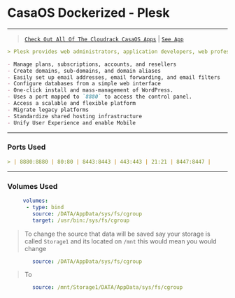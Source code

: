 # CasaOS Dockerized - Plesk

***

> [`Check Out All Of The Cloudrack CasaOS Apps`](../) | [`See App`](./)

```md
> Plesk provides web administrators, application developers, web professionals, hosting service providers, and infrastructure providers a ready-to-code environment to build targeted solutions on.
```

```md
- Manage plans, subscriptions, accounts, and resellers
- Create domains, sub-domains, and domain aliases
- Easily set up email addresses, email forwarding, and email filters
- Configure databases from a simple web interface
- One-click install and mass-management of WordPress.
- Uses a port mapped to `8880` to access the control panel.
- Access a scalable and flexible platform
- Migrate legacy platforms
- Standardize shared hosting infrastructure
- Unify User Experience and enable Mobile
```

***

### Ports Used

```md
> | 8880:8880 | 80:80 | 8443:8443 | 443:443 | 21:21 | 8447:8447 |
```

***

### Volumes Used

```yaml
     volumes:
      - type: bind
        source: /DATA/AppData/sys/fs/cgroup
        target: /usr/bin:/sys/fs/cgroup
```

> To change the source that data will be saved say your storage is called `Storage1` and its located on `/mnt` this would mean you would change

```yaml
        source: /DATA/AppData/sys/fs/cgroup
```

> To

```yaml
        source: /mnt/Storage1/DATA/AppData/sys/fs/cgroup
```

